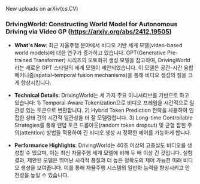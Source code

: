 New uploads on arXiv(cs.CV)

### DrivingWorld: Constructing World Model for Autonomous Driving via Video GP (https://arxiv.org/abs/2412.19505)
- **What's New**: 최근 자율주행 분야에서 비디오 기반 세계 모델(video-based world models)에 대한 연구가 증가하고 있습니다. GPT(Generative Pre-trained Transformer) 시리즈의 오토회귀 생성 모델을 참고하여, DrivingWorld라는 새로운 GPT 스타일의 세계 모델이 제안되었습니다. 이 모델은 공간-시간 융합 메커니즘(spatial-temporal fusion mechanisms)을 통해 비디오 생성의 질을 크게 향상시킵니다.

- **Technical Details**: DrivingWorld는 세 가지 주요 이니셔티브를 기반으로 하고 있습니다: 1) Temporal-Aware Tokenization으로 비디오 프레임을 시간적으로 일관성 있는 토큰으로 변환합니다. 2) Hybrid Token Prediction 전략을 사용하여 인접한 상태 간의 시간적 일관성을 더 잘 모델링합니다. 3) Long-time Controllable Strategies를 통해 랜덤 토큰 드롭아웃(random token dropout) 및 균형 잡힌 주의(attention) 방법을 적용하여 긴 비디오 생성 시 정확한 제어를 가능하게 합니다.

- **Performance Highlights**: DrivingWorld는 40초 이상의 고충실도 비디오를 생성할 수 있으며, 이는 최신 자율주행 세계 모델에 비해 두 배 이상 긴 것입니다. 실험 결과, 제안된 모델은 뛰어난 시각적 품질과 더 높은 정확도의 제어 가능한 미래 비디오 생성을 보여줍니다. 이를 통해 자율주행 시스템의 일반화 능력을 향상시키고 안전성을 높일 수 있습니다.



